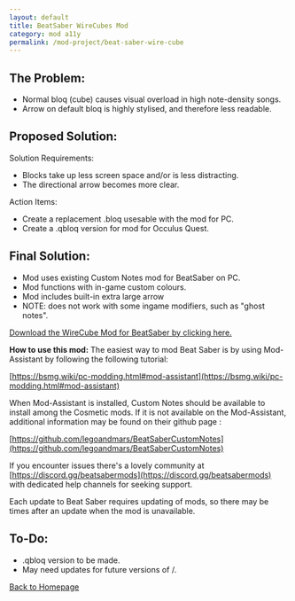 ```yaml
---
layout: default
title: BeatSaber WireCubes Mod
category: mod a11y
permalink: /mod-project/beat-saber-wire-cube
---
```


## The Problem:
<ul><li>Normal bloq (cube) causes visual overload in high note-density songs.</li>
<li>Arrow on default bloq is highly stylised, and therefore less readable.</li></ul>

## Proposed Solution:
Solution Requirements:
<ul><li>Blocks take up less screen space and/or is less distracting.</li>
<li>The directional arrow becomes more clear.</li></ul>

Action Items:
<ul><li>Create a replacement .bloq usesable with the <Custom Notes> mod for PC.</li>
<li>Create a .qbloq version for <Qosmetics> mod for Occulus Quest.</li></ul>

## Final Solution:
<ul><li>Mod uses existing Custom Notes mod for BeatSaber on PC.</li>
<li>Mod functions with in-game custom colours.</li>
<li>Mod includes built-in extra large arrow</li>
<li>NOTE: does not work with some ingame modifiers, such as "ghost notes".</li></ul>

<a href="https://github.com/Uriel1339/ModA11y/raw/cc9db171d835a72f629cebb05158cdda86a1a158/WirecrossBloq.bloq">Download the WireCube Mod for BeatSaber by clicking here.</a>

**How to use this mod:**
The easiest way to mod Beat Saber is by using Mod-Assistant by following the following tutorial:

[https://bsmg.wiki/pc-modding.html#mod-assistant](https://bsmg.wiki/pc-modding.html#mod-assistant)

When Mod-Assistant is installed, Custom Notes should be available to install among the Cosmetic mods. If it is not available on the Mod-Assistant, additional information may be found on their github page : 

[https://github.com/legoandmars/BeatSaberCustomNotes](https://github.com/legoandmars/BeatSaberCustomNotes)

If you encounter issues there's a lovely community at [https://discord.gg/beatsabermods](https://discord.gg/beatsabermods) with dedicated help channels for seeking support.

Each update to Beat Saber requires updating of mods, so there may be times after an update when the mod is unavailable. 
  
## To-Do:
<ul><li>.qbloq version to be made.</li>
<li>May need updates for future versions of <Custom Notes>/<Qosmetics>.</li></ul>

[Back to Homepage](https://www.moda11y.com)
